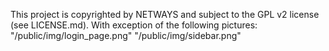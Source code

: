 This project is copyrighted by NETWAYS and subject to the GPL v2 license (see LICENSE.md).
With exception of the following pictures:
"/public/img/login_page.png"
"/public/img/sidebar.png"
